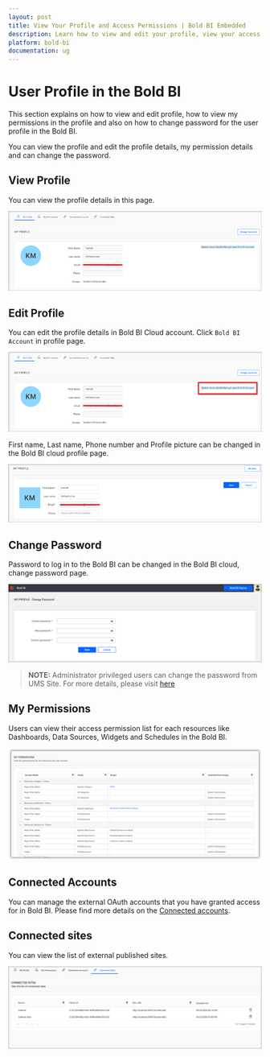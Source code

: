 ```yaml
---
layout: post
title: View Your Profile and Access Permissions | Bold BI Embedded
description: Learn how to view and edit your profile, view your access permissions and change password in Bold BI.
platform: bold-bi
documentation: ug
---
```


# User Profile in the Bold BI

This section explains on how to view and edit profile, how to view my permissions in the profile and also on how to change password for the user profile in the Bold BI.

You can view the profile and edit the profile details, my permission details and can change the password.

## View Profile
You can view the profile details in this page.

![View Profile](/static/assets/embedded/managing-resources/images/view-user-profile.png)
 
## Edit Profile
You can edit the profile details in Bold BI Cloud account. Click `Bold BI Account` in profile page.

![Cloud Account](/static/assets/embedded/managing-resources/images/syncfusion-cloud-account-button.png)

First name, Last name, Phone number and Profile picture can be changed in the Bold BI cloud profile page.

![Edit Profile](/static/assets/embedded/managing-resources/images/edit-user-profile.png)
     
## Change Password
Password to log in to the Bold BI can be changed in the Bold BI cloud, change password page.

![Change Password](/static/assets/embedded/managing-resources/images/edit-user-profile-password.png)

> **NOTE:**  Administrator privileged users can change the password from UMS Site. For more details, please visit [here](/embedded-bi/managing-resources/manage-users/#change-password)

## My Permissions
Users can view their access permission list for each resources like Dashboards, Data Sources, Widgets and Schedules in the Bold BI.

![My Permissions](/static/assets/embedded/managing-resources/images/my-permission.png)

## Connected Accounts
You can manage the external OAuth accounts that you have granted access for in Bold BI. Please find more details on the [Connected accounts](/cloud-bi/working-with-data-source/working-with-connected-accounts/).

## Connected sites
You can view the list of external published sites.

![Connected sites](/static/assets/embedded/managing-resources/images/connected-sites.png)

